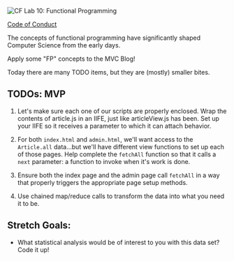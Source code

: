 ![CF](https://i.imgur.com/7v5ASc8.png)  Lab 10: Functional Programming

[Code of Conduct](https://github.com/codefellows/code-of-conduct)

The concepts of functional programming have significantly shaped Computer Science from the early days.

Apply some "FP" concepts to the MVC Blog!

Today there are many TODO items, but they are (mostly) smaller bites.

## TODOs: MVP

1. Let's make sure each one of our scripts are properly enclosed. Wrap the contents of article.js in an IIFE, just like articleView.js has been. Set up your IIFE so it receives a parameter to which it can attach behavior.  

1. For both `index.html` and `admin.html`, we'll want access to the `Article.all` data...but we'll have different view functions to set up each of those pages. Help complete the `fetchAll` function so that it calls a `next` parameter: a function to invoke when it's work is done.  

1. Ensure both the index page and the admin page call `fetchAll` in a way that properly triggers the appropriate page setup methods.  
1. Use chained map/reduce calls to transform the data into what you need it to be.  


## Stretch Goals:
- What statistical analysis would be of interest to you with this data set? Code it up! 
